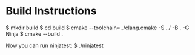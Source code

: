 # Build Instructions

$ mkdir build
$ cd build
$ cmake --toolchain=../clang.cmake -S ../ -B . -G Ninja
$ cmake --build .

Now you can run ninjatest:
$ ./ninjatest


